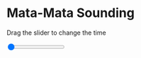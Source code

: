 <h1>Mata-Mata Sounding</h1>
<p>Drag the slider to change the time</p>

<div class="slidecontainer">
<input oninput='setImage(this)' class="slider" type="range" min="0" max="5" value="0" step="1" />
<img id='img'/>
</div>

<script>
var img = document.getElementById('img');
var img_array = ['/assets/images/skwt/skd_mat_wrfout_d01_2020-04-26_12:00:00.png',
'/assets/images/skwt/skd_mat_wrfout_d01_2020-04-26_18:00:00.png',
'/assets/images/skwt/skd_mat_wrfout_d01_2020-04-27_00:00:00.png',
'/assets/images/skwt/skd_mat_wrfout_d01_2020-04-27_06:00:00.png',
'/assets/images/skwt/skd_mat_wrfout_d01_2020-04-27_12:00:00.png',];
function setImage(obj)
{
        var value = obj.value;
        img.src = img_array[value];

}
</script>
